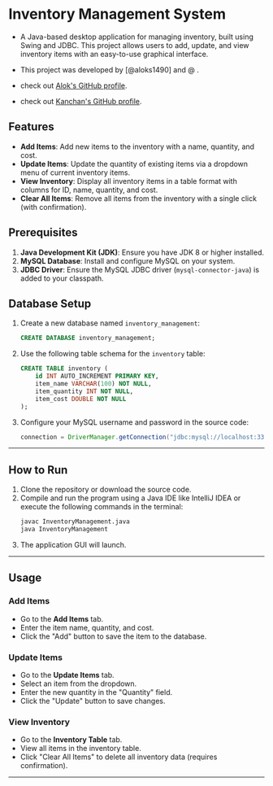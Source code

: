 # Inventory Management System

- A Java-based desktop application for managing inventory, built using Swing and JDBC. This project allows users to add, update, and view inventory items with an easy-to-use graphical interface.

- This project was developed by [@aloks1490] and @  .

- check out [Alok's GitHub profile](https://github.com/aloks1490).
- check out [Kanchan's GitHub profile](https://github.com/k2p2projects).

## Features

- **Add Items**: Add new items to the inventory with a name, quantity, and cost.
- **Update Items**: Update the quantity of existing items via a dropdown menu of current inventory items.
- **View Inventory**: Display all inventory items in a table format with columns for ID, name, quantity, and cost.
- **Clear All Items**: Remove all items from the inventory with a single click (with confirmation).

## Prerequisites

1. **Java Development Kit (JDK)**: Ensure you have JDK 8 or higher installed.
2. **MySQL Database**: Install and configure MySQL on your system.
3. **JDBC Driver**: Ensure the MySQL JDBC driver (`mysql-connector-java`) is added to your classpath.


## Database Setup

1. Create a new database named `inventory_management`:
    ```sql
    CREATE DATABASE inventory_management;
    ```

2. Use the following table schema for the `inventory` table:
    ```sql
    CREATE TABLE inventory (
        id INT AUTO_INCREMENT PRIMARY KEY,
        item_name VARCHAR(100) NOT NULL,
        item_quantity INT NOT NULL,
        item_cost DOUBLE NOT NULL
    );
    ```

3. Configure your MySQL username and password in the source code:
    ```java
    connection = DriverManager.getConnection("jdbc:mysql://localhost:3306/inventory_management?", "root", "root");
    ```

---

## How to Run

1. Clone the repository or download the source code.
2. Compile and run the program using a Java IDE like IntelliJ IDEA or execute the following commands in the terminal:
    ```bash
    javac InventoryManagement.java
    java InventoryManagement
    ```
3. The application GUI will launch.

---

## Usage

### Add Items
- Go to the **Add Items** tab.
- Enter the item name, quantity, and cost.
- Click the "Add" button to save the item to the database.

### Update Items
- Go to the **Update Items** tab.
- Select an item from the dropdown.
- Enter the new quantity in the "Quantity" field.
- Click the "Update" button to save changes.

### View Inventory
- Go to the **Inventory Table** tab.
- View all items in the inventory table.
- Click "Clear All Items" to delete all inventory data (requires confirmation).

---


